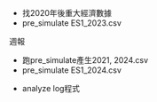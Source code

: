 * 找2020年後重大經濟數據
*  pre_simulate ES1_2023.csv

週報
* 跑pre_simulate產生2021, 2024.csv
*  pre_simulate ES1_2024.csv
- analyze log程式